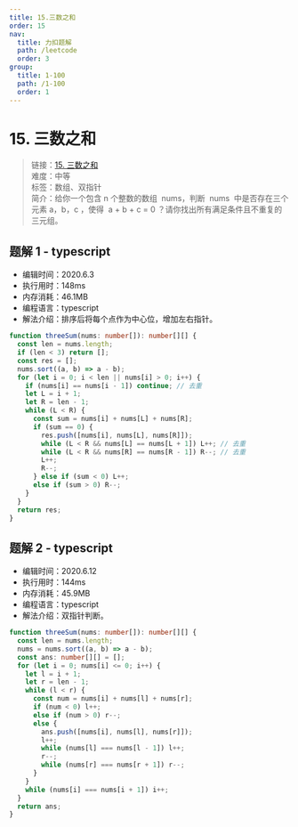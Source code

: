 ```yaml
---
title: 15.三数之和
order: 15
nav:
  title: 力扣题解
  path: /leetcode
  order: 3
group:
  title: 1-100
  path: /1-100
  order: 1
---
```


# 15. 三数之和

> 链接：[15. 三数之和](https://leetcode-cn.com/problems/3sum/)  
> 难度：中等  
> 标签：数组、双指针  
> 简介：给你一个包含 n 个整数的数组  nums，判断  nums  中是否存在三个元素 a，b，c ，使得  a + b + c = 0 ？请你找出所有满足条件且不重复的三元组。

## 题解 1 - typescript

- 编辑时间：2020.6.3
- 执行用时：148ms
- 内存消耗：46.1MB
- 编程语言：typescript
- 解法介绍：排序后将每个点作为中心位，增加左右指针。

```typescript
function threeSum(nums: number[]): number[][] {
  const len = nums.length;
  if (len < 3) return [];
  const res = [];
  nums.sort((a, b) => a - b);
  for (let i = 0; i < len || nums[i] > 0; i++) {
    if (nums[i] == nums[i - 1]) continue; // 去重
    let L = i + 1;
    let R = len - 1;
    while (L < R) {
      const sum = nums[i] + nums[L] + nums[R];
      if (sum == 0) {
        res.push([nums[i], nums[L], nums[R]]);
        while (L < R && nums[L] == nums[L + 1]) L++; // 去重
        while (L < R && nums[R] == nums[R - 1]) R--; // 去重
        L++;
        R--;
      } else if (sum < 0) L++;
      else if (sum > 0) R--;
    }
  }
  return res;
}
```

## 题解 2 - typescript

- 编辑时间：2020.6.12
- 执行用时：144ms
- 内存消耗：45.9MB
- 编程语言：typescript
- 解法介绍：双指针判断。

```typescript
function threeSum(nums: number[]): number[][] {
  const len = nums.length;
  nums = nums.sort((a, b) => a - b);
  const ans: number[][] = [];
  for (let i = 0; nums[i] <= 0; i++) {
    let l = i + 1;
    let r = len - 1;
    while (l < r) {
      const num = nums[i] + nums[l] + nums[r];
      if (num < 0) l++;
      else if (num > 0) r--;
      else {
        ans.push([nums[i], nums[l], nums[r]]);
        l++;
        while (nums[l] === nums[l - 1]) l++;
        r--;
        while (nums[r] === nums[r + 1]) r--;
      }
    }
    while (nums[i] === nums[i + 1]) i++;
  }
  return ans;
}
```
